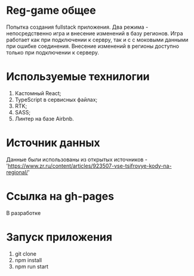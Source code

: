 # Reg-game общее

Попытка создания fullstack приложения. Два режима - непосредственно игра и внесение изменений в базу регионов. Игра работает как при подключении к сервру, так и с с моковыми данными при ошибке соединения. Внесение изменений в регионы доступно только при подключении к серверу.

# Используемые технилогии

1. Кастомный React;
2. TypeScript в сервисных файлах;
3. RTK;
4. SASS;
5. Линтер на базе Airbnb.

# Источник данных

Данные были использованы из открытых источников - 'https://www.zr.ru/content/articles/923507-vse-tsifrovye-kody-na-regional/'

# Ссылка на gh-pages

В разработке

# Запуск приложения

1. git clone
2. npm install
3. npm run start
